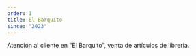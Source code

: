 ```yaml
---
order: 1
title: El Barquito
since: "2023"
---
```


Atención al cliente en “El Barquito”, venta de artículos de librería.